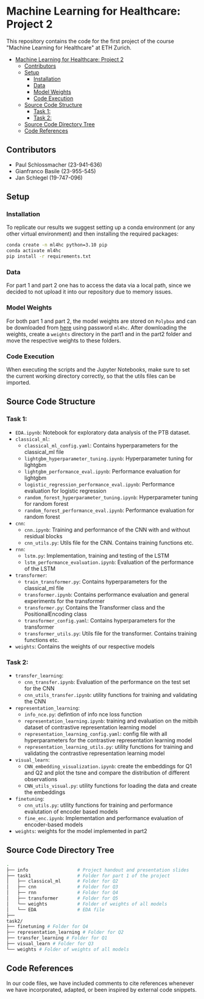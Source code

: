 # Machine Learning for Healthcare: Project 2

This repository contains the code for the first project of the course "Machine Learning for Healthcare" at ETH Zurich. 


- [Machine Learning for Healthcare: Project 2](#machine-learning-for-healthcare-project-2)
  - [Contributors](#contributors)
  - [Setup](#setup)
    - [Installation](#installation)
    - [Data](#data)
    - [Model Weights](#model-weights)
    - [Code Execution](#code-execution)
  - [Source Code Structure](#source-code-structure)
    - [Task 1:](#task-1)
    - [Task 2:](#task-2)
  - [Source Code Directory Tree](#source-code-directory-tree)
  - [Code References](#code-references)

## Contributors

- Paul Schlossmacher (23-941-636)
- Gianfranco Basile (23-955-545)
- Jan Schlegel (19-747-096)

## Setup
### Installation
To replicate our results we suggest setting up a conda environment (or any other virtual environment) and then installing the required packages:

```bash
conda create -n ml4hc python=3.10 pip
conda activate ml4hc
pip install -r requirements.txt
```

### Data
For part 1 and part 2 one has to access the data via a local path, since we decided to not upload it into our repository due to memory issues.

### Model Weights
For both part 1 and part 2, the model weights are stored on `Polybox` and can be downloaded from [here](https://polybox.ethz.ch/index.php/s/p0jJyk307Rp6tgf) using password `ml4hc`. After downloading the weights, create a `weights` directory in the part1 and in the part2 folder and move the respective weights to these folders.

### Code Execution
When executing the scripts and the Jupyter Notebooks, make sure to set the current working directory correctly, so that the utils files can be imported.


## Source Code Structure
### Task 1:

- `EDA.ipynb`: Notebook for exploratory data analysis of the PTB dataset.
- `classical_ml`:
    - `classical_ml_config.yaml`: Contains hyperparameters for the classical_ml file
    - `lightgbm_hyperparameter_tuning.ipynb`: Hyperparameter tuning for lightgbm
    - `lightgbm_performance_eval.ipynb`: Performance evaluation for lightgbm
    - `logistic_regression_performance_eval.ipynb`: Performance evaluation for logistic regression
    - `random_forest_hyperparameter_tuning.ipynb`: Hyperparameter tuning for random forest
    - `random_forest_performance_eval.ipynb`: Performance evaluation for random forest
- `cnn`:
    - `cnn.ipynb`: Training and performance of the CNN with and without residual blocks
    - `cnn_utils.py`: Utils file for the CNN. Contains training functions etc.
- `rnn`:
    - `lstm.py`: Implementation, training and testing of the LSTM
    - `lstm_performance_evaluation.ipynb`: Evaluation of the performance of the LSTM
- `transformer`:
    - `train_transformer.py`: Contains hyperparameters for the classical_ml file
    - `transformer.ipynb`: Contains performance evaluation and general experiments for the transformer
    - `transformer.py`: Contains the Transformer class and the PositionalEncoding class
    - `transformer_config.yaml`: Contains hyperparameters for the transformer
    - `transformer_utils.py`: Utils file for the transformer. Contains training functions etc.
- `weights`: Contains the weights of our respective models

### Task 2:

- `transfer_learning`:
    - `cnn_transfer.ipynb`: Evaluation of the performance on the test set for the CNN 
    - `cnn_utils_transfer.ipynb`: utility functions for training and validating the CNN
- `representation_learning`:
    - `info_nce.py`: defintion of info nce loss function
    - `representation_learning.ipynb`: training and evaluation on the mitbih dataset of contrastive representation learning model
    - `representation_learning_config.yaml`: config file with all hyperparameters for the contrastive representation learning model
    - `representation_learning_utils.py`: utility functions for training and validating the contrastive representation learning model
- `visual_learn`:
    - `CNN_embedding_visualization.ipynb`: create the embeddings for Q1 and Q2 and plot the tsne and compare the distribution of different observations
    - `CNN_utils_visual.py`: utility functions for loading the data and create the embeddings
- `finetuning`:
    - `cnn_utils.py`: utility functions for training and performance evalutation of encoder based models
    - `fine_enc.ipynb`: Implementation and performance evaluation of encoder-based models
- `weights`: weights for the model implemented in part2

## Source Code Directory Tree
```bash
.
├── info                  # Project handout and presentation slides
├── task1                 # Folder for part 1 of the project
│   ├── classical_ml      # Folder for Q2
│   ├── cnn               # Folder for Q3
│   ├── rnn               # Folder for Q4
│   ├── transformer       # Folder for Q5
│   └── weights           # Folder of weights of all models
│   └── EDA               # EDA file
├── 
task2/
├── finetuning # Folder for Q4
├── representation_learning # Folder for Q2
├── transfer_learning # Folder for Q1
├── visual_learn # Folder for Q3
└── weights # Folder of weights of all models
```

## Code References
In our code files, we have included comments to cite references whenever we have incorporated, adapted, or been inspired by external code snippets.

